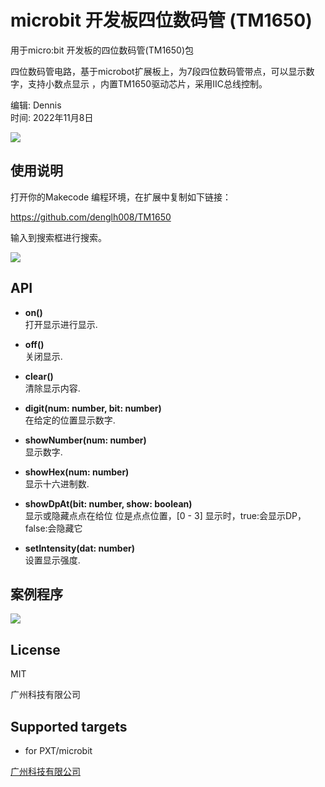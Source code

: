 # microbit 开发板四位数码管 (TM1650)
用于micro:bit 开发板的四位数码管(TM1650)包  


四位数码管电路，基于microbot扩展板上，为7段四位数码管带点，可以显示数字，支持小数点显示
，内置TM1650驱动芯片，采用IIC总线控制。

编辑: Dennis  
时间: 2022年11月8日  

![](https://raw.githubusercontent.com/microbit-makecode-packages/TM1650/master/icon.png)

## 使用说明

打开你的Makecode 编程环境，在扩展中复制如下链接： 

https://github.com/denglh008/TM1650  

输入到搜索框进行搜索。

![](https://raw.githubusercontent.com/microbit-makecode-packages/TM1650/master/4-LED.jpg)

## API

- **on()**  
打开显示进行显示.  

- **off()**  
关闭显示.  

- **clear()**  
清除显示内容.  

- **digit(num: number, bit: number)**  
在给定的位置显示数字.  

- **showNumber(num: number)**  
显示数字.  

- **showHex(num: number)**  
显示十六进制数.  

- **showDpAt(bit: number, show: boolean)**  
显示或隐藏点点在给位
位是点点位置，[0 - 3]
显示时，true:会显示DP，false:会隐藏它

- **setIntensity(dat: number)**  
设置显示强度.  

## 案例程序

![](https://raw.githubusercontent.com/microbit-makecode-packages/TM1650/master/demo.jpg)

## License  

MIT

广州科技有限公司

## Supported targets  

* for PXT/microbit


[广州科技有限公司](www.robot.com)
